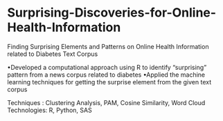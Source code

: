 # Surprising-Discoveries-for-Online-Health-Information
Finding Surprising Elements and Patterns on Online Health Information related to Diabetes Text Corpus

•Developed a computational approach using R to identify “surprising” pattern from a news corpus related to diabetes 
•Applied the machine learning techniques for getting the surprise element from the given text corpus

Techniques : Clustering Analysis, PAM, Cosine Similarity, Word Cloud
Technologies: R, Python, SAS
